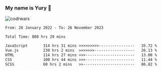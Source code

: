 ### My name is Yury 👋 
![codrwars](https://www.codewars.com/users/litury/badges/micro) 


<!--START_SECTION:waka-->

```txt
From: 28 January 2022 - To: 26 November 2023

Total Time: 880 hrs 29 mins

JavaScript       314 hrs 31 mins >>>>>>>>>----------------   35.72 %
Vue.js           230 hrs 2 mins  >>>>>>>------------------   26.13 %
HTML             114 hrs 27 mins >>>----------------------   13.00 %
CSS              100 hrs 44 mins >>>----------------------   11.44 %
SCSS             60 hrs 2 mins   >>-----------------------   06.82 %
```

<!--END_SECTION:waka-->

